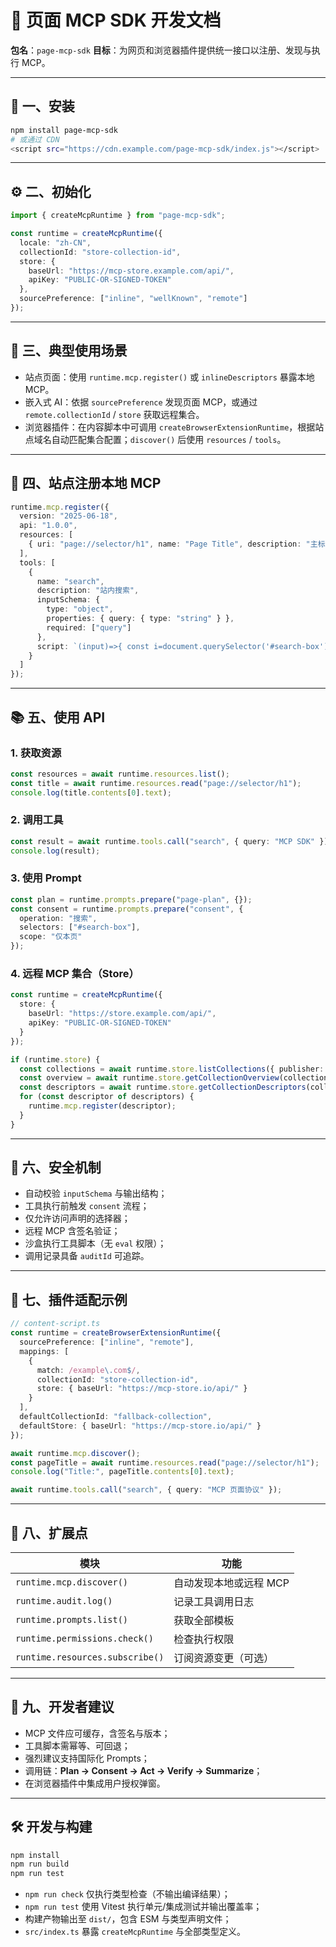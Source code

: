 # 🧰 页面 MCP SDK 开发文档

**包名**：`page-mcp-sdk`
**目标**：为网页和浏览器插件提供统一接口以注册、发现与执行 MCP。

---

## 🚀 一、安装

```bash
npm install page-mcp-sdk
# 或通过 CDN
<script src="https://cdn.example.com/page-mcp-sdk/index.js"></script>
```

---

## ⚙️ 二、初始化

```ts
import { createMcpRuntime } from "page-mcp-sdk";

const runtime = createMcpRuntime({
  locale: "zh-CN",
  collectionId: "store-collection-id",
  store: {
    baseUrl: "https://mcp-store.example.com/api/",
    apiKey: "PUBLIC-OR-SIGNED-TOKEN"
  },
  sourcePreference: ["inline", "wellKnown", "remote"]
});
```

---
## 🎯 三、典型使用场景

- 站点页面：使用 `runtime.mcp.register()` 或 `inlineDescriptors` 暴露本地 MCP。
- 嵌入式 AI：依据 `sourcePreference` 发现页面 MCP，或通过 `remote.collectionId` / `store` 获取远程集合。
- 浏览器插件：在内容脚本中可调用 `createBrowserExtensionRuntime`，根据站点域名自动匹配集合配置；`discover()` 后使用 `resources` / `tools`。

---

## 🧱 四、站点注册本地 MCP

```ts
runtime.mcp.register({
  version: "2025-06-18",
  api: "1.0.0",
  resources: [
    { uri: "page://selector/h1", name: "Page Title", description: "主标题" }
  ],
  tools: [
    {
      name: "search",
      description: "站内搜索",
      inputSchema: {
        type: "object",
        properties: { query: { type: "string" } },
        required: ["query"]
      },
      script: `(input)=>{ const i=document.querySelector('#search-box'); if(i){i.value=input.query; document.querySelector('#search-button').click(); return 'OK';} return 'Fail'; }`
    }
  ]
});
```

---

## 📚 五、使用 API

### 1. 获取资源

```ts
const resources = await runtime.resources.list();
const title = await runtime.resources.read("page://selector/h1");
console.log(title.contents[0].text);
```

### 2. 调用工具

```ts
const result = await runtime.tools.call("search", { query: "MCP SDK" });
console.log(result);
```

### 3. 使用 Prompt

```ts
const plan = runtime.prompts.prepare("page-plan", {});
const consent = runtime.prompts.prepare("consent", {
  operation: "搜索",
  selectors: ["#search-box"],
  scope: "仅本页"
});
```

### 4. 远程 MCP 集合（Store）

```ts
const runtime = createMcpRuntime({
  store: {
    baseUrl: "https://store.example.com/api/",
    apiKey: "PUBLIC-OR-SIGNED-TOKEN"
  }
});

if (runtime.store) {
  const collections = await runtime.store.listCollections({ publisher: "example" });
  const overview = await runtime.store.getCollectionOverview(collections.items[0]!.id);
  const descriptors = await runtime.store.getCollectionDescriptors(collections.items[0]!.id);
  for (const descriptor of descriptors) {
    runtime.mcp.register(descriptor);
  }
}
```

---

## 🔐 六、安全机制

* 自动校验 `inputSchema` 与输出结构；
* 工具执行前触发 `consent` 流程；
* 仅允许访问声明的选择器；
* 远程 MCP 含签名验证；
* 沙盒执行工具脚本（无 `eval` 权限）；
* 调用记录具备 `auditId` 可追踪。

---

## 🧩 七、插件适配示例

```ts
// content-script.ts
const runtime = createBrowserExtensionRuntime({
  sourcePreference: ["inline", "remote"],
  mappings: [
    {
      match: /example\.com$/,
      collectionId: "store-collection-id",
      store: { baseUrl: "https://mcp-store.io/api/" }
    }
  ],
  defaultCollectionId: "fallback-collection",
  defaultStore: { baseUrl: "https://mcp-store.io/api/" }
});

await runtime.mcp.discover();
const pageTitle = await runtime.resources.read("page://selector/h1");
console.log("Title:", pageTitle.contents[0].text);

await runtime.tools.call("search", { query: "MCP 页面协议" });
```

---

## 🧭 八、扩展点

| 模块                              | 功能            |
| ------------------------------- | ------------- |
| `runtime.mcp.discover()`        | 自动发现本地或远程 MCP |
| `runtime.audit.log()`           | 记录工具调用日志      |
| `runtime.prompts.list()`        | 获取全部模板        |
| `runtime.permissions.check()`   | 检查执行权限        |
| `runtime.resources.subscribe()` | 订阅资源变更（可选）    |

---

## 📘 九、开发者建议

* MCP 文件应可缓存，含签名与版本；
* 工具脚本需幂等、可回退；
* 强烈建议支持国际化 Prompts；
* 调用链：**Plan → Consent → Act → Verify → Summarize**；
* 在浏览器插件中集成用户授权弹窗。

---

## 🛠️ 开发与构建

```bash
npm install
npm run build
npm run test
```

* `npm run check` 仅执行类型检查（不输出编译结果）；
* `npm run test` 使用 Vitest 执行单元/集成测试并输出覆盖率；
* 构建产物输出至 `dist/`，包含 ESM 与类型声明文件；
* `src/index.ts` 暴露 `createMcpRuntime` 与全部类型定义。
